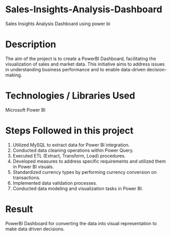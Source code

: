 # Sales-Insights-Analysis-Dashboard
Sales Insights Analysis Dashboard using power bi

# Description
The aim of the project is to create a PowerBI Dashboard, facilitating the visualization of sales and market data. This initiative aims to address issues in understanding business performance and to enable data-driven decision-making.

# Technologies / Libraries Used
Microsoft Power BI

# Steps Followed in this project
1. Utilized MySQL to extract data for Power BI integration.
2. Conducted data cleaning operations within Power Query.
3. Executed ETL (Extract, Transform, Load) procedures.
4. Developed measures to address specific requirements and utilized them in Power BI visuals.
5. Standardized currency types by performing currency conversion on transactions.
6. Implemented data validation processes.
7. Conducted data modeling and visualization tasks in Power BI.

# Result 
PowerBI Dashboard for converting the data into visual representation to make data driven decisions.




